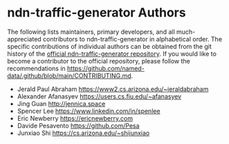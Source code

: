 # ndn-traffic-generator Authors

The following lists maintainers, primary developers, and all much-appreciated contributors to ndn-traffic-generator in alphabetical order.
The specific contributions of individual authors can be obtained from the git history of the [official ndn-traffic-generator repository](https://github.com/named-data/ndn-traffic-generator).
If you would like to become a contributor to the official repository, please follow the recommendations in <https://github.com/named-data/.github/blob/main/CONTRIBUTING.md>.

* Jerald Paul Abraham <https://www2.cs.arizona.edu/~jeraldabraham>
* Alexander Afanasyev <https://users.cs.fiu.edu/~afanasyev>
* Jing Guan <http://jennica.space>
* Spencer Lee <https://www.linkedin.com/in/spenlee>
* Eric Newberry <https://ericnewberry.com>
* Davide Pesavento <https://github.com/Pesa>
* Junxiao Shi <https://cs.arizona.edu/~shijunxiao>
